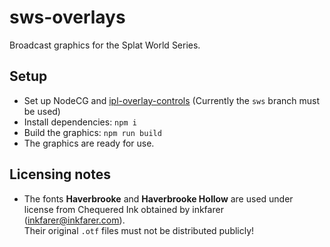 # sws-overlays

Broadcast graphics for the Splat World Series.

## Setup

- Set up NodeCG and [ipl-overlay-controls](https://ipl-overlay-controls.readthedocs.io/en/latest/users-guide/#installation) (Currently the `sws` branch must be used)
- Install dependencies: `npm i`
- Build the graphics: `npm run build`
- The graphics are ready for use.

## Licensing notes

- The fonts **Haverbrooke** and **Haverbrooke Hollow** are used under license from Chequered Ink obtained by inkfarer (inkfarer@inkfarer.com).  
  Their original `.otf` files must not be distributed publicly!
